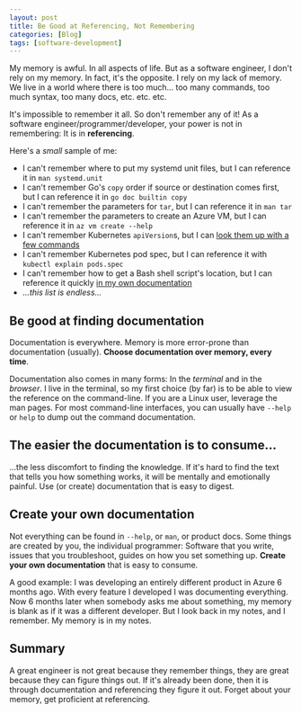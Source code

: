 ```yaml
---
layout: post
title: Be Good at Referencing, Not Remembering
categories: [Blog]
tags: [software-development]
---
```


My memory is awful. In all aspects of life. But as a software engineer, I don't rely on my memory. In fact, it's the opposite. I rely on my lack of memory. We live in a world where there is too much... too many commands, too much syntax, too many docs, etc. etc. etc.

It's impossible to remember it all. So don't remember any of it! As a software engineer/programmer/developer, your power is not in remembering: It is in **referencing**.

Here's a *small* sample of me:

- I can't remember where to put my systemd unit files, but I can reference it in `man systemd.unit`
- I can't remember Go's `copy` order if source or destination comes first, but I can reference it in `go doc builtin copy`
- I can't remember the parameters for `tar`, but I can reference it in `man tar`
- I can't remember the parameters to create an Azure VM, but I can reference it in `az vm create --help`
- I can't remember Kubernetes `apiVersion`s, but I can [look them up with a few commands](https://trstringer.com/kubernetes-apiversion/)
- I can't remember Kubernetes pod spec, but I can reference it with `kubectl explain pods.spec`
- I can't remember how to get a Bash shell script's location, but I can reference it quickly [in my own documentation](#create-your-own-documentation)
- *...this list is endless...*

## Be good at finding documentation

Documentation is everywhere. Memory is more error-prone than documentation (usually). **Choose documentation over memory, every time**.

Documentation also comes in many forms: In the *terminal* and in the *browser*. I live in the terminal, so my first choice (by far) is to be able to view the reference on the command-line. If you are a Linux user, leverage the man pages. For most command-line interfaces, you can usually have `--help` or `help` to dump out the command documentation.

## The easier the documentation is to consume...

...the less discomfort to finding the knowledge. If it's hard to find the text that tells you how something works, it will be mentally and emotionally painful. Use (or create) documentation that is easy to digest.

## Create your own documentation

Not everything can be found in `--help`, or `man`, or product docs. Some things are created by you, the individual programmer: Software that you write, issues that you troubleshoot, guides on how you set something up. **Create your own documentation** that is easy to consume.

A good example: I was developing an entirely different product in Azure 6 months ago. With every feature I developed I was documenting everything. Now 6 months later when somebody asks me about something, my memory is blank as if it was a different developer. But I look back in my notes, and I remember. My memory is in my notes.

## Summary

A great engineer is not great because they remember things, they are great because they can figure things out. If it's already been done, then it is through documentation and referencing they figure it out. Forget about your memory, get proficient at referencing.
